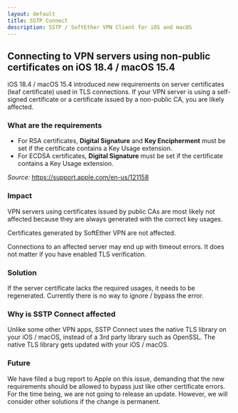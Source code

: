```yaml
---
layout: default
title: SSTP Connect
description: SSTP / SoftEther VPN Client for iOS and macOS
---
```


## Connecting to VPN servers using non-public certificates on iOS 18.4 / macOS 15.4

iOS 18.4 / macOS 15.4 introduced new requirements on server certificates (leaf certificate) used in TLS connections.
If your VPN server is using a self-signed certificate or a certificate issued by a non-public CA, you are likely affected.

### What are the requirements

- For RSA certificates, **Digital Signature** and **Key Encipherment** must be set if the certificate contains a Key Usage extension.
- For ECDSA certificates, **Digital Signature** must be set if the certificate contains a Key Usage extension.

*Source:* https://support.apple.com/en-us/121158

### Impact

VPN servers using certificates issued by public CAs are most likely not affected because they are always generated with the correct key usages.

Certificates generated by SoftEther VPN are not affected.

Connections to an affected server may end up with timeout errors. It does not matter if you have enabled TLS verification.

### Solution

If the server certificate lacks the required usages, it needs to be regenerated.
Currently there is no way to ignore / bypass the error.

### Why is SSTP Connect affected

Unlike some other VPN apps, SSTP Connect uses the native TLS library on your iOS / macOS, instead of a 3rd party library such as OpenSSL.
The native TLS library gets updated with your iOS / macOS.

### Future

We have filed a bug report to Apple on this issue, demanding that the new requirements should be allowed to bypass just like other certificate errors.
For the time being, we are not going to release an update. However, we will consider other solutions if the change is permanent.
